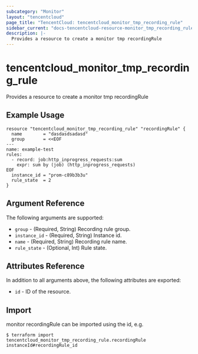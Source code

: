 ```yaml
---
subcategory: "Monitor"
layout: "tencentcloud"
page_title: "TencentCloud: tencentcloud_monitor_tmp_recording_rule"
sidebar_current: "docs-tencentcloud-resource-monitor_tmp_recording_rule"
description: |-
  Provides a resource to create a monitor tmp recordingRule
---
```


# tencentcloud_monitor_tmp_recording_rule

Provides a resource to create a monitor tmp recordingRule

## Example Usage

```hcl
resource "tencentcloud_monitor_tmp_recording_rule" "recordingRule" {
  name        = "dasdasdsadasd"
  group       = <<EOF
---
name: example-test
rules:
  - record: job:http_inprogress_requests:sum
    expr: sum by (job) (http_inprogress_requests)
EOF
  instance_id = "prom-c89b3b3u"
  rule_state  = 2
}
```

## Argument Reference

The following arguments are supported:

* `group` - (Required, String) Recording rule group.
* `instance_id` - (Required, String) Instance id.
* `name` - (Required, String) Recording rule name.
* `rule_state` - (Optional, Int) Rule state.

## Attributes Reference

In addition to all arguments above, the following attributes are exported:

* `id` - ID of the resource.



## Import

monitor recordingRule can be imported using the id, e.g.
```
$ terraform import tencentcloud_monitor_tmp_recording_rule.recordingRule instanceId#recordingRule_id
```

